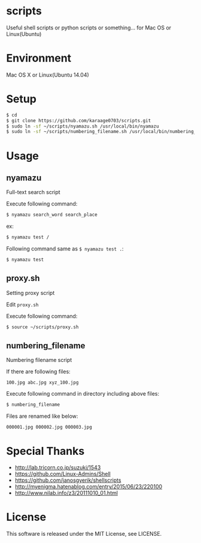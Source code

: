 # scripts
Useful shell scripts or python scripts or something... for Mac OS or Linux(Ubuntu)


# Environment
Mac OS X or Linux(Ubuntu 14.04)


# Setup
```sh
$ cd
$ git clone https://github.com/karaage0703/scripts.git
$ sudo ln -sf ~/scripts/nyamazu.sh /usr/local/bin/nyamazu
$ sudo ln -sf ~/scripts/numbering_filename.sh /usr/local/bin/numbering_filename
```

# Usage
## nyamazu
Full-text search script

Execute following command:
```sh
$ nyamazu search_word search_place
```

ex:
```sh
$ nyamazu test /
```

Following command same as `$ nyamazu test .`:
```sh
$ nyamazu test 
```

## proxy.sh
Setting proxy script

Edit `proxy.sh` 

Execute following command:
```sh
$ source ~/scripts/proxy.sh
```

## numbering_filename
Numbering filename script


If there are following files:
```
100.jpg abc.jpg xyz_100.jpg
```

Execute following command in directory including above files:
```sh
$ numbering_filename
```

Files are renamed like below:
```
000001.jpg 000002.jpg 000003.jpg
```

# Special Thanks
- http://lab.tricorn.co.jp/suzuki/1543
- https://github.com/Linux-Admins/Shell
- https://github.com/janosgyerik/shellscripts
- http://myenigma.hatenablog.com/entry/2015/06/23/220100
- http://www.nilab.info/z3/20111010_01.html


# License
This software is released under the MIT License, see LICENSE.
